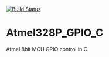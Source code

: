 [![Build Status](https://travis-ci.com/ryan991205/Atmel328P_GPIO_C.svg?branch=master)](https://travis-ci.com/ryan991205/Atmel328P_GPIO_C)

# Atmel328P_GPIO_C
Atmel 8bit MCU GPIO control in C

